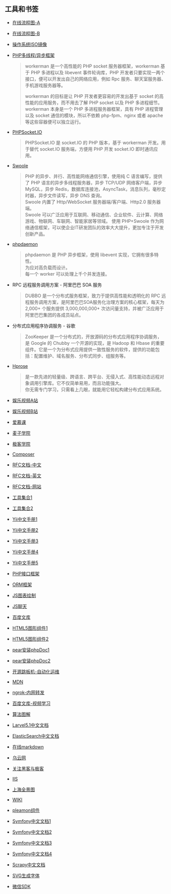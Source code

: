 ﻿## 工具和书签  
  
- [在线流程图-A](https://www.processon.com/diagrams)
- [在线流程图-B](http://jgraph.github.io/mxgraph/javascript/examples/grapheditor/www/index.html])
- [操作系统ISO镜像](http://msdn.itellyou.cn/)
- [PHP多线程/异步框架](http://www.workerman.net/)
    
    > workerman 是一个高性能的 PHP socket 服务器框架，workerman 基于 PHP 多进程以及 libevent 事件轮询库，PHP 开发者只要实现一两个接口，便可以开发出自己的网络应用，例如 Rpc 服务、聊天室服务器、手机游戏服务器等。  
    >
    > workerman 的目标是让 PHP 开发者更容易的开发出基于 socket 的高性能的应用服务，而不用去了解 PHP socket 以及 PHP 多进程细节。 workerman 本身是一个 PHP 多进程服务器框架，具有 PHP 进程管理以及 socket 通信的模块，所以不依赖 php-fpm、nginx 或者 apache 等这些容器便可以独立运行。  
  
- [PHPSocket.IO](https://github.com/walkor/phpsocket.io#phpsocketio)

    > PHPSocket.IO 是 socket.IO 的 PHP 版本，基于 workerman 开发。用于替代 socket.IO 服务端，方便用 PHP 开发 socket.IO 即时通讯应用。  
  
- [Swoole](http://www.swoole.com/)

    > PHP 的异步、并行、高性能网络通信引擎，使用纯 C 语言编写，提供了 PHP 语言的异步多线程服务器，异步 TCP/UDP 网络客户端，异步 MySQL，异步 Redis，数据库连接池，AsyncTask，消息队列，毫秒定时器，异步文件读写，异步 DNS 查询。  
    Swoole 内置了 Http/WebSocket 服务器端/客户端、Http2.0 服务器端。  
    Swoole 可以广泛应用于互联网、移动通信、企业软件、云计算、网络游戏、物联网、车联网、智能家居等领域。 使用 PHP+Swoole 作为网络通信框架，可以使企业IT研发团队的效率大大提升，更加专注于开发创新产品。  
  
- [phpdaemon](https://daemon.io/)

    > phpdaemon 是 PHP 异步框架，使用 libevent 实现，它拥有很多特性。  
    为应对高负载而设计。  
    每一个 worker 可以处理上千个并发连接。  
  
- RPC 远程服务调用方案 - 阿里巴巴 SOA 服务  

    > DUBBO 是一个分布式服务框架，致力于提供高性能和透明化的 RPC 远程服务调用方案，是阿里巴巴SOA服务化治理方案的核心框架，每天为 2,000+ 个服务提供 3,000,000,000+ 次访问量支持，并被广泛应用于阿里巴巴集团的各成员站点。  
  
- 分布式应用程序协调服务 - 谷歌

    > ZooKeeper 是一个分布式的，开放源码的分布式应用程序协调服务，是 Google 的 Chubby 一个开源的实现，是 Hadoop 和 Hbase 的重要组件。它是一个为分布式应用提供一致性服务的软件，提供的功能包括：配置维护、域名服务、分布式同步、组服务等。  
  
- [Hprose](http://www.hprose.com/)

    > 是一款先进的轻量级、跨语言、跨平台、无侵入式、高性能动态远程对象调用引擎库。它不仅简单易用，而且功能强大。  
    你无需专门学习，只需看上几眼，就能用它轻松构建分布式应用系统。  
  
- [娱乐视频A站](http://www.acfun.tv/a/aa4955809)
- [娱乐视频B站](http://www.bilibili.com/)
- [爱慕课](http://www.imooc.com/)
- [麦子学院](http://www.maiziedu.com/)
- [极客学院](http://www.jikexueyuan.com/)
- [Composer](http://www.phpcomposer.com/)
- [RFC文档-中文](http://man.chinaunix.net/develop/rfc/default.htm) 
- [RFC文档-英文](http://www.ietf.org/rfc/)  
- [RFC文档-网站](https://datatracker.ietf.org/)
- [工具集合1](http://tool.oschina.net/)  
- [工具集合2](http://tool.lu/)  
- [Yii中文手册1](http://www.php100.com/manual/yii/)  
- [Yii中文手册2](http://yii2.techbrood.com/)  
- [Yii中文手册3](http://www.digpage.com/preface.html)  
- [Yii中文手册4](http://www.yiichina.com/doc/guide/2.0/intro-yii)  
- [Yii中文手册5](http://www.yiifans.com/yii2/guide/intro-yii.html) 
- [PHP接口框架](http://www.phalapi.net/)  
- [ORM框架](http://www.notorm.com/)  
- [JS图表绘制](http://www.bootcss.com/p/chart.js/)  
- [JS聊天](http://chatjs.net/)  
- [百度文库](http://wenku.baidu.com/course/list/5)  
- [HTML5图形组件1](http://demo.qunee.com/)  
- [HTML5图形组件2](http://jointjs.com/demos)  
- [pear安装phpDoc1](https://pear.phpdoc.org/)  
- [pear安装phpDoc2](https://www.phpdoc.org/)  
- [开源跳板机-自动化运维](http://www.jumpserver.org/)
- [MDN](https://developer.mozilla.org/en-US/) 
- [ngrok-内网转发](http://www.ngrok.cn/)
- [百度文库-视频学习](http://wenku.baidu.com/course/list/5)
- [算法图解](https://visualgo.net/)
- [Larvel5.1中文文档](http://laravelacademy.org/laravel-docs-5_1)
- [ElasticSearch中文文档](http://es.xiaoleilu.com/)
- [在线markdown](https://www.zybuluo.com/mdeditor)
- [乌云网](http://drops.wooyun.org/)
- [关注黑客与极客](http://www.freebuf.com/)
- [IIS](http://www.ishadowsocks.info/)
- [上海全景图](http://www.bigpixel.cn/)
- [WIKI](http://wiki.pleamon.com/index.php?title=Symfony)
- [pleamon组件](https://git.pleamon.com/explore)
- [Symfony中文文档1](http://symfony.cn/docs/)
- [Symfony中文文档2](http://symfony.newlifeclan.com/)
- [Symfony中文文档3](http://docs.symfony.cn/en/latest/)
- [Symfony中文文档4](http://www.phperz.com/special/71.html)
- [Scrapy中文文档](http://scrapy-chs.readthedocs.io/zh_CN/0.24/intro/tutorial.html)
- [SVG生成字体](https://icomoon.io/app/#/select)
- [微信SDK](https://easywechat.org/zh-cn/docs/)
